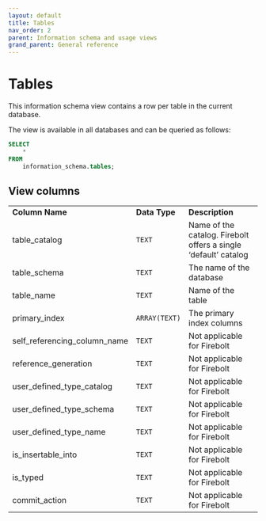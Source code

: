 ```yaml
---
layout: default
title: Tables
nav_order: 2
parent: Information schema and usage views
grand_parent: General reference
---
```


# Tables

This information schema view contains a row per table in the current database.

The view is available in all databases and can be queried as follows:

```sql
SELECT
	*
FROM
	information_schema.tables;
```

## View columns

|                                 |               |                                                                 |
| ------------------------------- | ------------- | --------------------------------------------------------------- |
| **Column Name**                 | **Data Type** | **Description**                                                 |
| table\_catalog                  | `TEXT`        | Name of the catalog. Firebolt offers a single ‘default’ catalog |
| table\_schema                   | `TEXT`        | The name of the database                                        |
| table\_name                     | `TEXT`        | Name of the table                                               |
| primary\_index                  | `ARRAY(TEXT)` | The primary index columns                                       |
| self\_referencing\_column\_name | `TEXT`        | Not applicable for Firebolt                                     |
| reference\_generation           | `TEXT`        | Not applicable for Firebolt                                     |
| user\_defined\_type\_catalog    | `TEXT`        | Not applicable for Firebolt                                     |
| user\_defined\_type\_schema     | `TEXT`        | Not applicable for Firebolt                                     |
| user\_defined\_type\_name       | `TEXT`        | Not applicable for Firebolt                                     |
| is\_insertable\_into            | `TEXT`        | Not applicable for Firebolt                                     |
| is\_typed                       | `TEXT`        | Not applicable for Firebolt                                     |
| commit\_action                  | `TEXT`        | Not applicable for Firebolt                                     |
